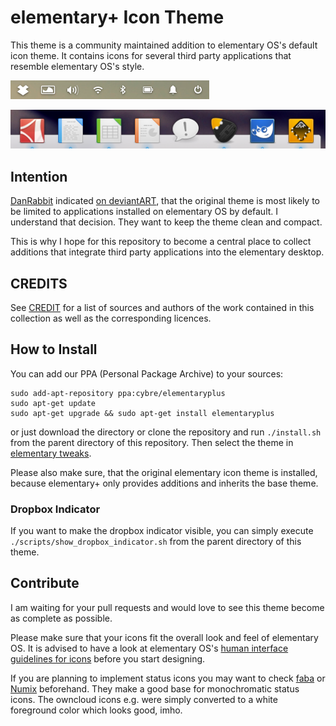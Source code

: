# elementary+ Icon Theme

This theme is a community maintained addition to elementary OS's default icon theme. It contains icons for several third party applications that resemble elementary OS's style.

![Screenshot of the indicator icons](screenshot_wingpanel.png)

![Screenshot of the application icons](screenshot_dock.png)

## Intention
[DanRabbit](http://danrabbit.deviantart.com/) indicated [on deviantART](http://danrabbit.deviantart.com/art/elementary-Icons-65437279), that the original theme is most likely to be limited to applications installed on elementary OS by default.
I understand that decision. They want to keep the theme clean and compact. 

This is why I hope for this repository to become a central place to collect additions that integrate third party applications into the elementary desktop.

## CREDITS
See [CREDIT](CREDIT.csv) for a list of sources and authors of the work contained in this collection as well as the corresponding licences.

## How to Install

You can add our PPA (Personal Package Archive) to your sources:
```
sudo add-apt-repository ppa:cybre/elementaryplus
sudo apt-get update
sudo apt-get upgrade && sudo apt-get install elementaryplus
```
or just download the directory or clone the repository and run `./install.sh` from the parent directory of this repository.
Then select the theme in [elementary tweaks](https://code.launchpad.net/~versable/elementary-community/elementary-tweaks).

Please also make sure, that the original elementary icon theme is installed, because elementary+ only provides additions and inherits the base theme.

### Dropbox Indicator
If you want to make the dropbox indicator visible, you can simply execute `./scripts/show_dropbox_indicator.sh` from the parent directory of this theme.

## Contribute

I am waiting for your pull requests and would love to see this theme become as complete as possible.

Please make sure that your icons fit the overall look and feel of elementary OS.
It is advised to have a look at elementary OS's [human interface guidelines for icons](http://elementaryos.org/docs/human-interface-guidelines/icons) before you start designing.

If you are planning to implement status icons you may want to check [faba](http://mokaproject.com/faba-icon-theme/) or [Numix](https://github.com/numixproject) beforehand. They make a good base for monochromatic status icons. The owncloud icons e.g. were simply converted to a white foreground color which looks good, imho.
